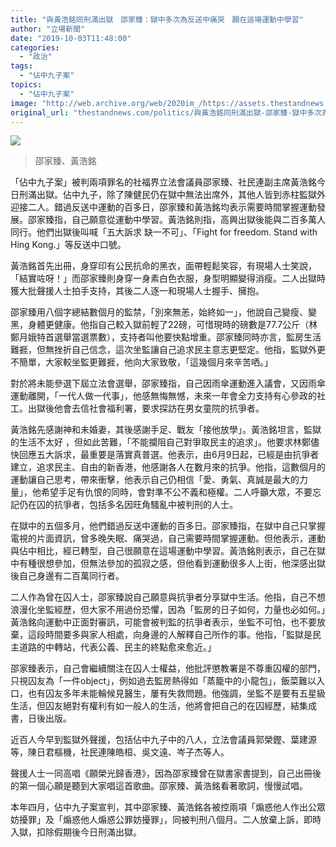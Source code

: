 ```yaml
---
title: "與黃浩銘同刑滿出獄　邵家臻：獄中多次為反送中痛哭　願在這場運動中學習"
author: "立場新聞"
date: "2019-10-03T11:48:00"
categories:
  - "政治"
tags:
  - "佔中九子案"
topics:
  - "佔中九子案"
image: "http://web.archive.org/web/2020im_/https://assets.thestandnews.com/media/photos/72210330_10162158977530265_5137261948122955776_o_er4ep_vDWw0.png"
original_url: "thestandnews.com/politics/與黃浩銘同刑滿出獄-邵家臻-獄中多次為反送中痛哭-願在這場運動中學習"
---
```

![](http://web.archive.org/web/2020im_/https://assets.thestandnews.com/media/photos/72210330_10162158977530265_5137261948122955776_o_er4ep_vDWw0.png)

> 邵家臻、黃浩銘

「佔中九子案」被判兩項罪名的社福界立法會議員邵家臻、社民連副主席黃浩銘今日刑滿出獄。佔中九子，除了陳健民仍在獄中無法出席外，其他人皆到赤柱監獄外迎接二人。錯過反送中運動的百多日，邵家臻和黃浩銘均表示需要時間掌握運動發展。邵家臻指，自己願意從運動中學習。黃浩銘則指，高興出獄後能與二百多萬人同行。他們出獄後叫喊「五大訴求 缺一不可」、「Fight for freedom. Stand with Hing Kong.」等反送中口號。

黃浩銘首先出冊，身穿印有公民抗命的黑衣，面帶輕鬆笑容，有現場人士笑說，「結實咗呀！」而邵家臻則身穿一身素白色衣服，身型明顯變得消瘦。二人出獄時獲大批聲援人士拍手支持，其後二人逐一和現場人士握手、擁抱。

邵家臻用八個字總結數個月的監禁，「別來無恙，始終如一」，他說自己變瘦、變黑，身體更健康。他指自己較入獄前輕了22磅，可惜現時的磅數是77.7公斤（林鄭月娥特首選舉當選票數），支持者叫他要快點增重。邵家臻同時亦言，監房生活難捱，但無挫折自己信念，這次坐監讓自己追求民主意志更堅定。他指，監獄外更不簡單，大家較坐監更難捱，他向大家致敬，「這幾個月來辛苦哂。」

對於將未能參選下屆立法會選舉，邵家臻指，自己因雨傘運動進入議會，又因雨傘運動離開，「一代人做一代事」，他感無悔無憾，未來一年會全力支持有心參政的社工。出獄後他會去信社會福利署，要求探訪在男女童院的抗爭者。

黃浩銘先感謝神和未婚妻，其後感謝手足、戰友「接他放學」。黃浩銘坦言，監獄的生活不太好 ，但如此苦難，「不能攔阻自己對爭取民主的追求」。他要求林鄭儘快回應五大訴求，最重要是落實真普選。他表示，由6月9日起，已經是由抗爭者建立，追求民主、自由的新香港，他感謝各人在數月來的抗爭。他指，這數個月的運動讓自己思考，帶來衝擊，他表示自己仍相信「愛、勇氣、真誠是最大的力量」，他希望手足有仇恨的同時，會對準不公不義和極權。二人呼籲大眾，不要忘記仍在囚的抗爭者，包括多名因旺角騷亂中被判刑的人士。

在獄中的五個多月，他們錯過反送中運動的百多日。邵家臻指，在獄中自己只掌握電視的片面資訊，曾多晚失眠、痛哭過，自己需要時間掌握運動。但他表示，運動與佔中相比，經已轉型，自己很願意在這場運動中學習。黃浩銘則表示，自己在獄中有種很想參加，但無法參加的孤寂之感，但他看到運動很多人上街，他深感出獄後自己身邊有二百萬同行者。

二人作為曾在囚人士，邵家臻說自己願意與抗爭者分享獄中生活。他指，自己不想浪漫化坐監經歷，但大家不用過份恐懼，因為「監房的日子如何，力量也必如何。」黃浩銘向運動中正面對審訊，可能會被判監的抗爭者表示，坐監不可怕，也不要放棄，這段時間要多與家人相處，向身邊的人解釋自己所作的事。他指，「監獄是民主道路的中轉站，代表公義、民主的終點愈來愈近。」

邵家臻表示，自己會繼續關注在囚人士權益，他批評懲教署是不尊重囚權的部門，只視囚友為「一件object」，例如過去監房熱得如「蒸籠中的小龍包」，飯菜難以入口，也有囚友多年未能輪候見醫生，屢有失救問題。他強調，坐監不是要有五星級生活，但囚友絕對有權利有如一般人的生活，他將會把自己的在囚經歷，結集成書，日後出版。

近百人今早到監獄外聲援，包括佔中九子中的八人，立法會議員郭榮鏗、葉建源等，陳日君樞機，社民連陳皓桓、吳文遠、岑子杰等人。

聲援人士一同高唱《願榮光歸香港》，因為邵家臻曾在獄書家書提到，自己出冊後的第一個心願是聽到大家唱這首歌曲。邵家臻、黃浩銘看著歌詞，慢慢試唱。

本年四月，佔中九子案宣判，其中邵家臻、黃浩銘各被控兩項「煽惑他人作出公眾妨擾罪」及「煽惑他人煽惑公罪妨擾罪」，同被判刑八個月。二人放棄上訴，即時入獄，扣除假期後今日刑滿出獄。